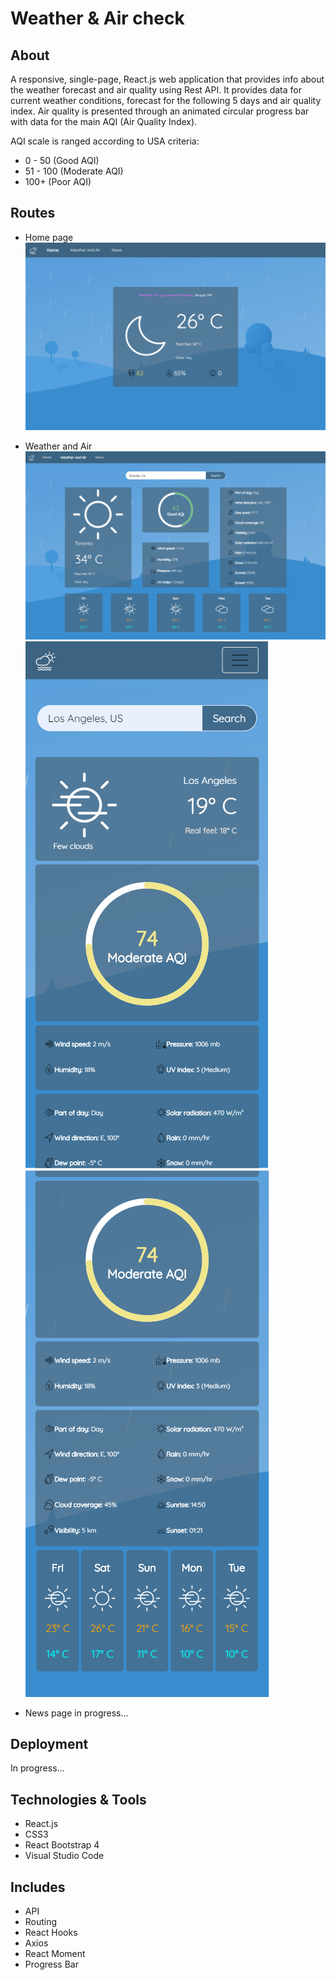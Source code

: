 # Weather & Air check

## About 

A responsive, single-page, React.js web application that provides info about the weather forecast and air quality using Rest API. It provides data for current weather conditions, forecast for the following 5 days and air quality index. Air quality is presented through an animated circular progress bar with data for the main AQI (Air Quality Index).

AQI scale is ranged according to USA criteria:
- 0 - 50 (Good AQI)
- 51 - 100 (Moderate AQI)
- 100+ (Poor AQI)

## Routes

- Home page
![](git-images/1.PNG)

- Weather and Air
![](git-images/2.PNG)
![](git-images/3.PNG) ![](git-images/4.PNG)

- News page in progress...

## Deployment
In progress...

## Technologies & Tools

- React.js
- CSS3
- React Bootstrap 4
- Visual Studio Code

## Includes

- API
- Routing
- React Hooks
- Axios
- React Moment
- Progress Bar
